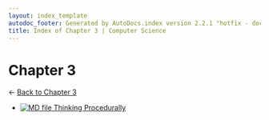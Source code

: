 ```yaml
---
layout: index_template
autodoc_footer: Generated by AutoDocs.index version 2.2.1 "hotfix - documents actually work now" ⓒ Starwort, 2020
title: Index of Chapter 3 | Computer Science
---
```


# **Chapter 3**

← [Back to Chapter 3](..)

- [![MD file](https://img.icons8.com/windows/512/03dac6/regular-document.png) Thinking Procedurally](Paper_2/section_1/chapter_3/thinking_procedurally.md)
